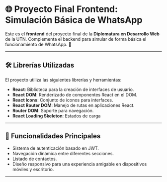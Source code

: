 # 🌐 Proyecto Final Frontend: Simulación Básica de WhatsApp

Este es el **frontend** del proyecto final de la **Diplomatura en Desarrollo Web** de la UTN. Complementa el backend para simular de forma básica el funcionamiento de WhatsApp. 🚀

---

## 🛠️ Librerías Utilizadas

El proyecto utiliza las siguientes librerías y herramientas:

- **React**: Biblioteca para la creación de interfaces de usuario.
- **React DOM**: Renderizado de componentes React en el DOM.
- **React Icons**: Conjunto de iconos para interfaces.
- **React Router DOM**: Manejo de rutas en aplicaciones React.
- **Router DOM**: Soporte para navegación.
- **React Loading Skeleton**: Estados de carga
---

## 🎯 Funcionalidades Principales

- Sistema de autenticación basado en JWT.
- Navegación dinámica entre diferentes secciones.
- Listado de contactos.
- Diseño responsivo para una experiencia amigable en dispositivos móviles y escritorio.

---
